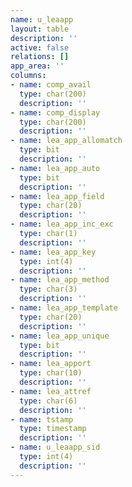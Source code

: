 ```yaml
---
name: u_leaapp
layout: table
description: ''
active: false
relations: []
app_area: ''
columns:
- name: comp_avail
  type: char(200)
  description: ''
- name: comp_display
  type: char(200)
  description: ''
- name: lea_app_allomatch
  type: bit
  description: ''
- name: lea_app_auto
  type: bit
  description: ''
- name: lea_app_field
  type: char(20)
  description: ''
- name: lea_app_inc_exc
  type: char(1)
  description: ''
- name: lea_app_key
  type: int(4)
  description: ''
- name: lea_app_method
  type: char(3)
  description: ''
- name: lea_app_template
  type: char(20)
  description: ''
- name: lea_app_unique
  type: bit
  description: ''
- name: lea_apport
  type: char(10)
  description: ''
- name: lea_attref
  type: char(6)
  description: ''
- name: tstamp
  type: timestamp
  description: ''
- name: u_leaapp_sid
  type: int(4)
  description: ''
---
```


